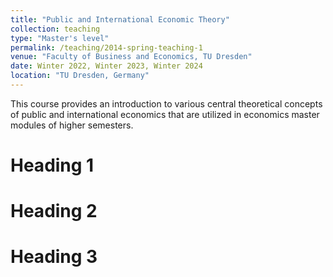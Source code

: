 ```yaml
---
title: "Public and International Economic Theory"
collection: teaching
type: "Master's level"
permalink: /teaching/2014-spring-teaching-1
venue: "Faculty of Business and Economics, TU Dresden"
date: Winter 2022, Winter 2023, Winter 2024
location: "TU Dresden, Germany"
---
```

This course provides an introduction to various central theoretical concepts of public and international economics that are utilized in economics master modules of higher semesters.

Heading 1
======

Heading 2
======

Heading 3
======
